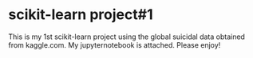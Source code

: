 # scikit-learn project#1

This is my 1st scikit-learn project using the global suicidal data obtained from kaggle.com.
My jupyternotebook is attached. Please enjoy!
